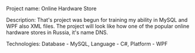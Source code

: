 Project name: 
Online Hardware Store

Description:
That's project was begun for training my ability in MySQL and WPF also XML files.
The project will look like how one of the popular online hardware stores in Russia, it's name DNS.

Technologies:
Database - MySQL, Language - C#, Platform - WPF
